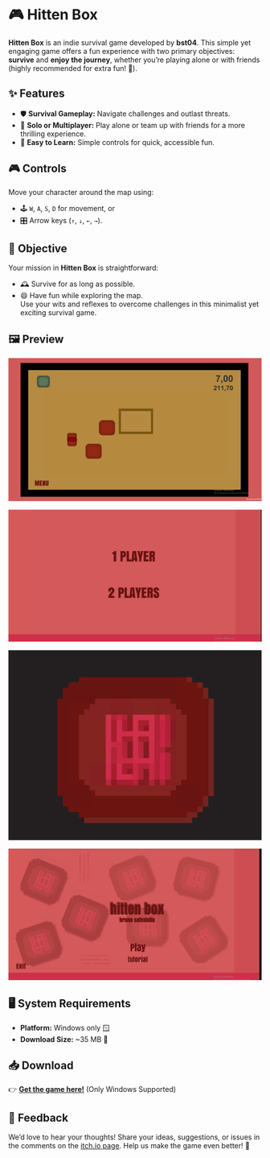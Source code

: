 
# 🎮 Hitten Box

**Hitten Box** is an indie survival game developed by **bst04**. This simple yet engaging game offers a fun experience with two primary objectives: **survive** and **enjoy the journey**, whether you’re playing alone or with friends (highly recommended for extra fun! 🎉).

## ✨ Features
- 🛡️ **Survival Gameplay:** Navigate challenges and outlast threats.
- 🤝 **Solo or Multiplayer:** Play alone or team up with friends for a more thrilling experience.
- 🎯 **Easy to Learn:** Simple controls for quick, accessible fun.

## 🎮 Controls
Move your character around the map using:  
- 🕹️ `W`, `A`, `S`, `D` for movement, or  
- 🎛️ Arrow keys (`↑`, `↓`, `←`, `→`).

## 🧭 Objective
Your mission in **Hitten Box** is straightforward:  
- 🕰️ Survive for as long as possible.  
- 😄 Have fun while exploring the map.  
Use your wits and reflexes to overcome challenges in this minimalist yet exciting survival game.

## 🖼️ Preview
![Hitten Box Gameplay](https://github.com/brunoooost/hitten-box/blob/main/hittenbox/PYpp0z.png?raw=true)

![Hitten Box Gameplay](https://github.com/brunoooost/hitten-box/blob/main/hittenbox/RzK8Jl.png?raw=true)

![Hitten Box Gameplay](https://github.com/brunoooost/hitten-box/blob/main/hittenbox/yWF2Vw.png?raw=true)

![Hitten Box Gameplay](https://github.com/brunoooost/hitten-box/blob/main/hittenbox/a_ui1R.png?raw=true)

## 🖥️ System Requirements
- **Platform:** Windows only 🪟  
- **Download Size:** ~35 MB 💾

## 📥 Download
👉 [**Get the game here!**](https://brunoooost04.itch.io/hitten-box) (Only Windows Supported)

## 💬 Feedback
We’d love to hear your thoughts! Share your ideas, suggestions, or issues in the comments on the [itch.io page](https://brunoooost04.itch.io/hitten-box). Help us make the game even better! 🌟

